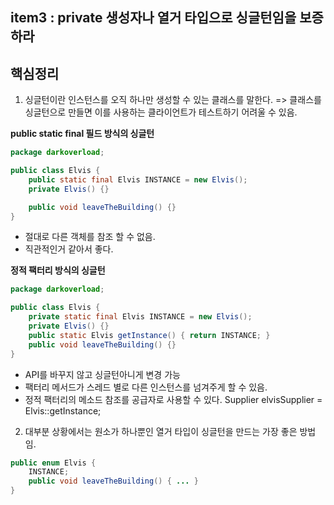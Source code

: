 ## **item3 : private 생성자나 열거 타입으로 싱글턴임을 보증하라**

## **핵심정리**
1. 싱글턴이란 인스턴스를 오직 하나만 생성할 수 있는 클래스를 말한다. => 클래스를 싱글턴으로 만들면 이를 사용하는 클라이언트가 테스트하기 어려울 수 있음.

**public static final 필드 방식의 싱글턴**
```java
package darkoverload;

public class Elvis {
    public static final Elvis INSTANCE = new Elvis();
    private Elvis() {}

    public void leaveTheBuilding() {}
}
```
- 절대로 다른 객체를 참조 할 수 없음. 
- 직관적인거 같아서 좋다. 

**정적 팩터리 방식의 싱글턴**
````java
package darkoverload;

public class Elvis {
    private static final Elvis INSTANCE = new Elvis();
    private Elvis() {}
    public static Elvis getInstance() { return INSTANCE; }
    public void leaveTheBuilding() {}
}
````
- API를 바꾸지 않고 싱글턴아니게 변경 가능 
- 팩터리 메서드가 스레드 별로 다른 인스턴스를 넘겨주게 할 수 있음. 
- 정적 팩터리의 메소드 참조를 공급자로 사용할 수 있다.
  Supplier<Elvis> elvisSupplier = Elvis::getInstance;

2. 대부분 상황에서는 원소가 하나뿐인 열거 타입이 싱글턴을 만드는 가장 좋은 방법임. 
```java
public enum Elvis {
    INSTANCE;
    public void leaveTheBuilding() { ... }
}
```